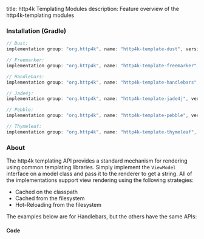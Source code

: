 title: http4k Templating Modules
description: Feature overview of the http4k-templating modules

### Installation (Gradle)

```groovy
// Dust: 
implementation group: "org.http4k", name: "http4k-template-dust", version: "4.3.5.3"

// Freemarker: 
implementation group: "org.http4k", name: "http4k-template-freemarker", version: "4.3.5.3"

// Handlebars: 
implementation group: "org.http4k", name: "http4k-template-handlebars", version: "4.3.5.3"

// Jade4j: 
implementation group: "org.http4k", name: "http4k-template-jade4j", version: "4.3.5.3"

// Pebble: 
implementation group: "org.http4k", name: "http4k-template-pebble", version: "4.3.5.3"

// Thymeleaf: 
implementation group: "org.http4k", name: "http4k-template-thymeleaf", version: "4.3.5.3"
```

### About
The http4k templating API provides a standard mechanism for rendering using common templating libraries. Simply implement the `ViewModel` interface on a model class and pass it to the renderer to get a string. All of the implementations support view rendering using the following strategies:

* Cached on the classpath
* Cached from the filesystem
* Hot-Reloading from the filesystem

The examples below are for Handlebars, but the others have the same APIs:

#### Code  [<img class="octocat"/>](https://github.com/http4k/http4k/blob/master/src/docs/guide/modules/templating/example.kt)

<script src="https://gist-it.appspot.com/https://github.com/http4k/http4k/blob/master/src/docs/guide/modules/templating/example.kt"></script>

[http4k]: https://http4k.org
